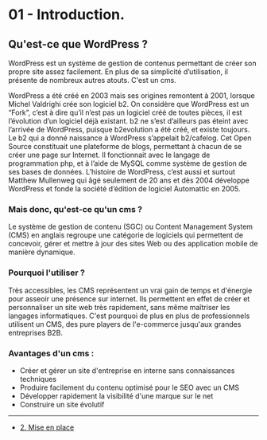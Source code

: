 # 01 - Introduction.

## Qu'est-ce que WordPress ?

WordPress est un système de gestion de contenus permettant de créer son propre site assez facilement. En plus de sa simplicité d’utilisation, il présente de nombreux autres atouts. C'est un cms.

WordPress a été créé en 2003 mais ses origines remontent à 2001, lorsque Michel Valdrighi crée son logiciel b2. On considère que WordPress est un “Fork”, c’est à dire qu’il n’est pas un logiciel créé de toutes pièces, il est l’évolution d’un logiciel déjà existant. b2 ne s’est d’ailleurs pas éteint avec l’arrivée de WordPress, puisque b2evolution a été créé, et existe toujours.  Le b2 qui a donné naissance à WordPress s’appelait b2/cafelog. Cet Open Source constituait une plateforme de blogs, permettant à chacun de se créer une page sur Internet. Il fonctionnait avec le langage de programmation php, et à l’aide de MySQL comme système de gestion de ses bases de données.  L’histoire de WordPress, c’est aussi et surtout Matthew Mullenweg qui âgé seulement de 20 ans et dès 2004 développe WordPress et fonde la société d’édition de logiciel Automattic en 2005.

### Mais donc, qu'est-ce qu'un cms ?

Le système de gestion de contenu (SGC) ou Content Management System (CMS) en anglais regroupe une catégorie de logiciels qui permettent de concevoir, gérer et mettre à jour des sites Web ou des application mobile de manière dynamique.

### Pourquoi l'utiliser ?
Très accessibles, les CMS représentent un vrai gain de temps et d'énergie pour asseoir une présence sur internet. Ils permettent en effet de créer et personnaliser un site web très rapidement, sans même maîtriser les langages informatiques. C'est pourquoi de plus en plus de professionnels utilisent un CMS, des pure players de l'e-commerce jusqu'aux grandes entreprises B2B.

### Avantages d'un cms :

* Créer et gérer un site d'entreprise en interne sans connaissances techniques 
* Produire facilement du contenu optimisé pour le SEO avec un CMS 
* Développer rapidement la visibilité d'une marque sur le net 
* Construire un site évolutif

---

- [2. Mise en place](./02-Mise-en-place.md)
